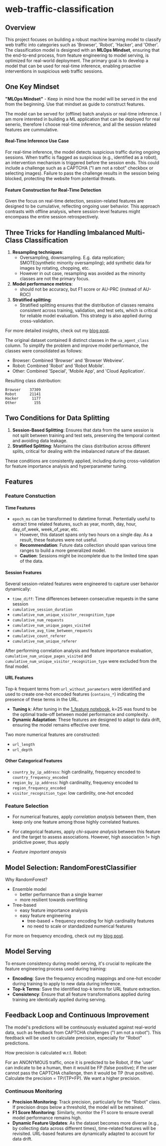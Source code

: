 # web-traffic-classification

## Overview
This project focuses on building a robust machine learning model to classify web traffic into categories such as 'Browser', 'Robot', 'Hacker', and 'Other'. The classification model is designed with an **MLOps Mindset**, ensuring that the end-to-end process, from feature engineering to model serving, is optimized for real-world deployment. The primary goal is to develop a model that can be used for real-time inference, enabling proactive interventions in suspicious web traffic sessions.

## One Key Mindset 
**"MLOps Mindset"** -  Keep in mind how the model will be served in the end from the beginning. Use that mindset as guide to construct features.

The model can be served for (offline) batch analysis or real-time inference. I am more intereted in building a ML application that can be deployed for real senerio, therefore I choose real-time inference, and all the session related features are cummulative. 

#### Real-Time Inference Use Case
 For real-time inference, the model detects suspicious traffic during ongoing sessions. When traffic is flagged as suspicious (e.g., identified as a robot), an intervention mechanism is triggered before the session ends. This could include a challenge such as a CAPTCHA ("I am not a robot" checkbox or selecting images). Failure to pass the challenge results in the session being blocked, protecting the website from potential threats.

#### Feature Construction for Real-Time Detection
Given the focus on real-time detection, session-related features are designed to be cumulative, reflecting ongoing user behavior. This approach contrasts with offline analysis, where session-level features might encompass the entire session retrospectively.

## Three Tricks for Handling Imbalanced Multi-Class Classification 

1. **Resampling techniques**: 
    - Oversampling, downsampling. E.g. data replication; SMOTE(synthetic minority oversampling); add synthetic data for images by rotating, chopping, etc. 
    - However in out case, resampling was avoided as the minority classes are not the primary focus.
2. **Model performance metrics**: 
    - should not be accuracy, but F1 score or AU-PRC (instead of AU-ROC)
3. **Stratified splitting**: 
    - Stratified splitting ensures that the distribution of classes remains consistent across training, validation, and test sets, which is critical for reliable model evaluation. This strategy is also applied during cross-validation.

For more detailed insights, check out my [blog post](https://medium.com/@SiqiLi/imbalanced-dataset-in-classification-a28e564124d5).

The original dataset contained 8 distinct classes in the `ua_agent_class` column. To simplify the problem and improve model performance, the classes were consolidated as follows:
- Browser: Combined 'Browser' and 'Browser Webview'.
- Robot: Combined 'Robot' and 'Robot Mobile'.
- Other: Combined 'Special', 'Mobile App', and 'Cloud Application'.

Resulting class distribution:
```
Browser    37309
Robot      21141
Hacker      1177
Other        155
```

## Two Conditions for Data Splitting
1. **Session-Based Splitting**: Ensures that data from the same session is not split between training and test sets, preserving the temporal context and avoiding data leakage.
2. **Stratified Splitting**: Maintains the class distribution across different splits, critical for dealing with the imbalanced nature of the dataset.

These conditions are consistently applied, including during cross-validation for feature importance analysis and hyperparameter tuning.

## Features
### Feature Constuction

#### Time Features

- `epoch_ms` can be transformed to datetime format. Pertentially useful to extract time related features, such as year, month, day, hour, day_of_week, week_of_year, etc. 
    - However, this dataset spans only two hours on a single day. As a result, these features were not useful.
    - **Recommendation**: Future data collection should span various time ranges to build a more generalized model.
    - **Caution**: Sessions might be incomplete due to the limited time span of the data.

#### Session Features
Several session-related features were engineered to capture user behavior dynamically:
- `time_diff`: Time differences between consecutive requests in the same session
- `cumulative_session_duration`
- `cumulative_num_unique_visitor_recognition_type`
- `cumulative_num_requests` 
- `cumulative_num_unique_pages_visited`
- `cumulative_avg_time_between_requests`
- `cumulative_count_referer`
- `cumulative_num_unique_referer`

After performing correlation analysis and feature importance evaluation, `cumulative_num_unique_pages_visited` and `cumulative_num_unique_visitor_recognition_type` were excluded from the final model.

#### URL Features

Top-k frequent terms from `url_without_parameters` were identified and used to create one-hot encoded features (`contains_*`) indicating the presence of these terms in the URL.

- **Tuning `k`**: After tuning in the [1_feature notebook](notebooks/1_feature.ipynb), k=25 was found to be the optimal trade-off between model performance and complexity.
- **Dynamic Adaptation**: These features are designed to adapt to data drift, ensuring the model remains effective over time.

Two more numerical features are constructed:
- `url_length`
- `url_depth`

#### Other Categorical Features
- `country_by_ip_address`: high cardinality, frequency encoded to `country_frequency_encoded`
- `region_by_ip_address`: high cardinality, frequency encoded to `region_frequency_encoded`
- `visitor_recognition_type`: low cardinlity, one-hot encoded

### Feature Selection
- For numerical features, apply *correlation analysis* between them, then keep only one feature among those highly correlated features.

- For categorical features, apply *chi-square analysis* between this feature and the target to assess associations. However, high association != high pridictive power, thus apply

- *Feature important anaysis*

## Model Selection: RandomForestClassifier
Why RandomForest?
- Ensemble model
    - better performance than a single learner
    - more resilient towards overfitting
- Tree-based
    - easy feature importance analysis
    - easy feature engineering
        - tree-based + frequency encoding for high cardinality features 
        - no need to scale or standadized numerical features

For more on frequency encoding, check out my [blog post](https://medium.com/@SiqiLi/frequency-encoding-4156b92e7942).


## Model Serving 
To ensure consistency during model serving, it's crucial to replicate the feature engineering process used during training:
- **Encoding**: Save the frequency encoding mappings and one-hot encoder during training to apply to new data during inference.
- **Top-k Terms**: Save the identified top-k terms for URL feature extraction.
- **Consistency**: Ensure that all feature transformations applied during training are identically applied during serving.

## Feedback Loop and Continuous Improvement

The model's predictions will be continuously evaluated against real-world data, such as feedback from CAPTCHA challenges ("I am not a robot"). This feedback will be used to calculate precision, especially for "Robot" predictions.

How precision is calculated w.r.t. Robot:

For an ANONYMOUS traffic, once it is predicted to be Robot, if the 'user' can indicate to be a human, then it would be FP (false positive); if the user cannot pass the CAPTCHA challenge, then it would be TP (true positive). Calculate the precision = TP/(TP+FP). We want a higher precision.

### Continuous Monitoring
- **Precision Monitoring**: Track precision, particularly for the "Robot" class. If precision drops below a threshold, the model will be retrained.
- **F1 Score Monitoring**: Similarly, monitor the F1 score to ensure overall model performance remains high.
- **Dynamic Feature Updates**: As the dataset becomes more diverse (e.g., by collecting data across different times), time-related features will be revisited. URL-based features are dynamically adapted to account for data drift.

